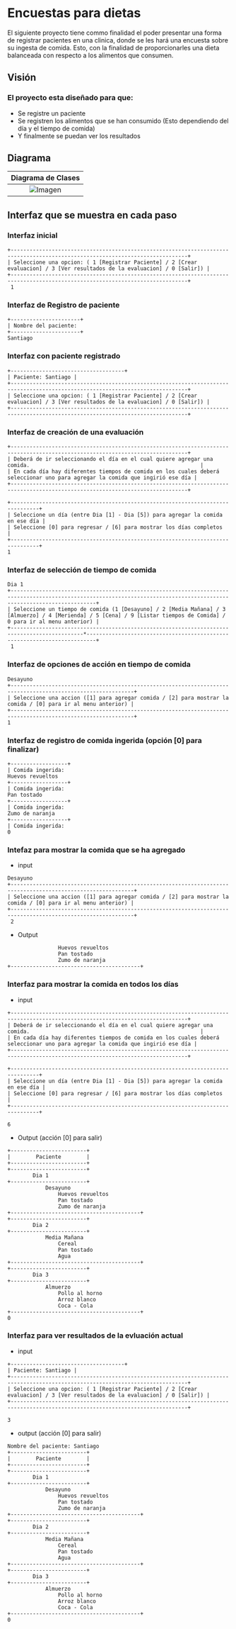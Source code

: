# Encuestas para dietas
El siguiente proyecto tiene commo finalidad el poder presentar una forma de registrar pacientes
en una clinica, donde se les hará una encuesta sobre su ingesta de comida. Esto, con la finalidad
de proporcionarles una dieta balanceada con respecto a los alimentos que consumen. 

## Visión
### El proyecto esta diseñado para que:
* Se registre un paciente
* Se registren los alimentos que se han consumido (Esto dependiendo del día y el tiempo de comida)
* Y finalmente se puedan ver los resultados

## Diagrama

|      Diagrama de Clases      |
|:----------------------------:|
| ![Imagen](Images/Clinic.png) |


## Interfaz que se muestra en cada paso

### Interfaz inicial

```
+------------------------------------------------------------------------------------------------------------------------------+
| Seleccione una opcion: ( 1 [Registrar Paciente] / 2 [Crear evaluacion] / 3 [Ver resultados de la evaluacion] / 0 [Salir]) |
+------------------------------------------------------------------------------------------------------------------------------+
 1
```

### Interfaz de Registro de paciente
```
+----------------------+
| Nombre del paciente: 
+----------------------+
Santiago
```

### Interfaz con paciente registrado
```
+------------------------------------+
| Paciente: Santiago |
+------------------------------------------------------------------------------------------------------------------------------+
| Seleccione una opcion: ( 1 [Registrar Paciente] / 2 [Crear evaluacion] / 3 [Ver resultados de la evaluacion] / 0 [Salir]) |
+------------------------------------------------------------------------------------------------------------------------------+
```

### Interfaz de creación de una evaluación
```
+------------------------------------------------------------------------------------------------------------------------------+
| Deberá de ir seleccionando el día en el cual quiere agregar una comida.                                                      |
| En cada día hay diferentes tiempos de comida en los cuales deberá seleccionar uno para agregar la comida que ingirió ese día |
+------------------------------------------------------------------------------------------------------------------------------+

+-------------------------------------------------------------------------------+
| Seleccione un día (entre Dia [1] - Dia [5]) para agregar la comida en ese día |
| Seleccione [0] para regresar / [6] para mostrar los días completos            |
+-------------------------------------------------------------------------------+
1
```

### Interfaz de selección de tiempo de comida
```
Dia 1
+-----------------------------------------------------------------------------------------------------------------------------------------------------------------------+
| Seleccione un tiempo de comida (1 [Desayuno] / 2 [Media Mañana] / 3 [Almuerzo] / 4 [Merienda] / 5 [Cena] / 9 [Listar tiempos de Comida] / 0 para ir al menu anterior) |
+---------------------------------------------------------------------------------------------*-------------------------------------------------------------------------+
 1
```

### Interfaz de opciones de acción en tiempo de comida
```
Desayuno
+-------------------------------------------------------------------------------------------------------------+
| Seleccione una accion ([1] para agregar comida / [2] para mostrar la comida / [0] para ir al menu anterior) |
+-------------------------------------------------------------------------------------------------------------+
1
```

### Interfaz de registro de comida ingerida (opción [0] para finalizar)
```
+------------------+
| Comida ingerida: 
Huevos revueltos
+------------------+
| Comida ingerida: 
Pan tostado
+------------------+
| Comida ingerida: 
Zumo de naranja
+------------------+
| Comida ingerida: 
0
```

### Intefaz para mostrar la comida que se ha agregado
* input
```
Desayuno
+-------------------------------------------------------------------------------------------------------------+
| Seleccione una accion ([1] para agregar comida / [2] para mostrar la comida / [0] para ir al menu anterior) |
+-------------------------------------------------------------------------------------------------------------+
 2
```
* Output
```
                Huevos revueltos
                Pan tostado
                Zumo de naranja
+-----------------------------------------+
```

### Interfaz para mostrar la comida en todos los días
* input
```
+------------------------------------------------------------------------------------------------------------------------------+
| Deberá de ir seleccionando el día en el cual quiere agregar una comida.                                                      |
| En cada día hay diferentes tiempos de comida en los cuales deberá seleccionar uno para agregar la comida que ingirió ese día |
+------------------------------------------------------------------------------------------------------------------------------+
 
+-------------------------------------------------------------------------------+
| Seleccione un día (entre Dia [1] - Dia [5]) para agregar la comida en ese día |
| Seleccione [0] para regresar / [6] para mostrar los días completos            |
+-------------------------------------------------------------------------------+
 
6
```
* Output (acción [0] para salir)
```
+------------------------+
|        Paciente        |
+------------------------+
+------------------------+
        Dia 1
+------------------------+
            Desayuno
                Huevos revueltos
                Pan tostado
                Zumo de naranja
+-----------------------------------------+
+------------------------+
        Dia 2
+------------------------+
            Media Mañana
                Cereal
                Pan tostado
                Agua
+-----------------------------------------+
+------------------------+
        Dia 3
+------------------------+
            Almuerzo
                Pollo al horno
                Arroz blanco
                Coca - Cola
+-----------------------------------------+
0
```

###  Interfaz para ver resultados de la evluación actual
* input
```
+------------------------------------+
| Paciente: Santiago |
+------------------------------------------------------------------------------------------------------------------------------+
| Seleccione una opcion: ( 1 [Registrar Paciente] / 2 [Crear evaluacion] / 3 [Ver resultados de la evaluacion] / 0 [Salir]) |
+------------------------------------------------------------------------------------------------------------------------------+
 
3
```

* output (acción [0] para salir)
```
Nombre del paciente: Santiago
+------------------------+
|        Paciente        |
+------------------------+
+------------------------+
        Dia 1
+------------------------+
            Desayuno
                Huevos revueltos
                Pan tostado
                Zumo de naranja
+-----------------------------------------+
+------------------------+
        Dia 2
+------------------------+
            Media Mañana
                Cereal
                Pan tostado
                Agua
+-----------------------------------------+
+------------------------+
        Dia 3
+------------------------+
            Almuerzo
                Pollo al horno
                Arroz blanco
                Coca - Cola
+-----------------------------------------+
0
```







